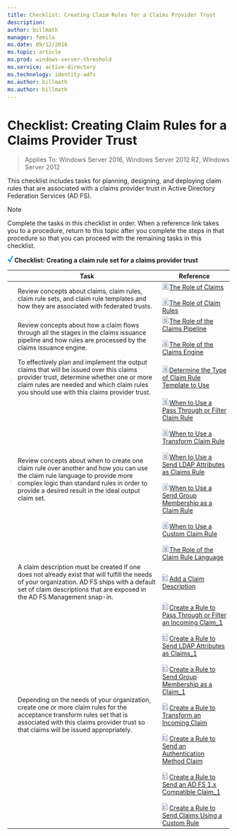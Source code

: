 ```yaml
---
title: Checklist: Creating Claim Rules for a Claims Provider Trust
description:
author: billmath
manager: femila
ms.date: 09/12/2016
ms.topic: article
ms.prod: windows-server-threshold
ms.service: active-directory
ms.technology: identity-adfs
ms.author: billmath
ms.author: billmath
---
```


# Checklist: Creating Claim Rules for a Claims Provider Trust

>Applies To: Windows Server 2016, Windows Server 2012 R2, Windows Server 2012

This checklist includes tasks for planning, designing, and deploying claim rules that are associated with a claims provider trust in Active Directory Federation Services \(AD FS\).  
  
> [!NOTE]  
> Complete the tasks in this checklist in order. When a reference link takes you to a procedure, return to this topic after you complete the steps in that procedure so that you can proceed with the remaining tasks in this checklist.  
  
![](media/2b05dce3-938f-4168-9b8f-1f4398cbdb9b.gif)**Checklist: Creating a claim rule set for a claims provider trust**  
  
||Task|Reference|  
|-|--------|-------------|  
|![](media/icon_checkboxo.gif)|Review concepts about claims, claim rules, claim rule sets, and claim rule templates and how they are associated with federated trusts.|![](media/faa393df-4856-4431-9eda-4f4e5be72a90.gif)[The Role of Claims](The-Role-of-Claims.md)<br /><br />![](media/faa393df-4856-4431-9eda-4f4e5be72a90.gif)[The Role of Claim Rules](The-Role-of-Claim-Rules.md)|  
|![](media/icon_checkboxo.gif)|Review concepts about how a claim flows through all the stages in the claims issuance pipeline and how rules are processed by the claims issuance engine.|![](media/faa393df-4856-4431-9eda-4f4e5be72a90.gif)[The Role of the Claims Pipeline](The-Role-of-the-Claims-Pipeline.md)<br /><br />![](media/faa393df-4856-4431-9eda-4f4e5be72a90.gif)[The Role of the Claims Engine](The-Role-of-the-Claims-Engine.md)|  
|![](media/icon_checkboxo.gif)|To effectively plan and implement the output claims that will be issued over this claims provider trust, determine whether one or more claim rules are needed and which claim rules you should use with this claims provider trust.|![](media/faa393df-4856-4431-9eda-4f4e5be72a90.gif)[Determine the Type of Claim Rule Template to Use](Determine-the-Type-of-Claim-Rule-Template-to-Use.md)|  
|![](media/icon_checkboxo.gif)|Review concepts about when to create one claim rule over another and how you can use the claim rule language to provide more complex logic than standard rules in order to provide a desired result in the ideal output claim set.|![](media/faa393df-4856-4431-9eda-4f4e5be72a90.gif)[When to Use a Pass Through or Filter Claim Rule](When-to-Use-a-Pass-Through-or-Filter-Claim-Rule.md)<br /><br />![](media/faa393df-4856-4431-9eda-4f4e5be72a90.gif)[When to Use a Transform Claim Rule](When-to-Use-a-Transform-Claim-Rule.md)<br /><br />![](media/faa393df-4856-4431-9eda-4f4e5be72a90.gif)[When to Use a Send LDAP Attributes as Claims Rule](When-to-Use-a-Send-LDAP-Attributes-as-Claims-Rule.md)<br /><br />![](media/faa393df-4856-4431-9eda-4f4e5be72a90.gif)[When to Use a Send Group Membership as a Claim Rule](When-to-Use-a-Send-Group-Membership-as-a-Claim-Rule.md)<br /><br />![](media/faa393df-4856-4431-9eda-4f4e5be72a90.gif)[When to Use a Custom Claim Rule](When-to-Use-a-Custom-Claim-Rule.md)<br /><br />![](media/faa393df-4856-4431-9eda-4f4e5be72a90.gif)[The Role of the Claim Rule Language](The-Role-of-the-Claim-Rule-Language.md)|  
|![](media/icon_checkboxo.gif)|A claim description must be created if one does not already exist that will fulfill the needs of your organization. AD FS ships with a default set of claim descriptions that are exposed in the AD FS Management snap\-in.|![](media/15dd35b6-6cc6-421f-93f8-7109920e7144.gif)[Add a Claim Description](Add-a-Claim-Description.md)|  
|![](media/icon_checkboxo.gif)|Depending on the needs of your organization, create one or more claim rules for the acceptance transform rules set that is associated with this claims provider trust so that claims will be issued appropriately.|![](media/15dd35b6-6cc6-421f-93f8-7109920e7144.gif)[Create a Rule to Pass Through or Filter an Incoming Claim_1](Create-a-Rule-to-Pass-Through-or-Filter-an-Incoming-Claim_1.md)<br /><br />![](media/15dd35b6-6cc6-421f-93f8-7109920e7144.gif)[Create a Rule to Send LDAP Attributes as Claims_1](Create-a-Rule-to-Send-LDAP-Attributes-as-Claims_1.md)<br /><br />![](media/15dd35b6-6cc6-421f-93f8-7109920e7144.gif)[Create a Rule to Send Group Membership as a Claim_1](Create-a-Rule-to-Send-Group-Membership-as-a-Claim_1.md)<br /><br />![](media/15dd35b6-6cc6-421f-93f8-7109920e7144.gif)[Create a Rule to Transform an Incoming Claim](Create-a-Rule-to-Transform-an-Incoming-Claim.md)<br /><br />![](media/15dd35b6-6cc6-421f-93f8-7109920e7144.gif)[Create a Rule to Send an Authentication Method Claim](Create-a-Rule-to-Send-an-Authentication-Method-Claim.md)<br /><br />![](media/15dd35b6-6cc6-421f-93f8-7109920e7144.gif)[Create a Rule to Send an AD FS 1.x Compatible Claim_1](Create-a-Rule-to-Send-an-AD-FS-1.x-Compatible-Claim_1.md)<br /><br />![](media/15dd35b6-6cc6-421f-93f8-7109920e7144.gif)[Create a Rule to Send Claims Using a Custom Rule](Create-a-Rule-to-Send-Claims-Using-a-Custom-Rule.md)|  
  

